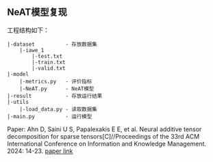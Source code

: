 ## NeAT模型复现

工程结构如下：
```aiignore
|-dataset          - 存放数据集
    |-iawe_1
        |-test.txt
        |-train.txt
        |-valid.txt
|-model
    |-metrics.py   - 评价指标
    |-NeAT.py      - NeAT模型
|-result           - 存放运行结果
|-utils
    |-load_data.py - 读取数据集
|-main.py          - 运行模型
```

Paper: Ahn D, Saini U S, Papalexakis E E, et al. Neural additive tensor decomposition for sparse tensors[C]//Proceedings of the 33rd ACM International Conference on Information and Knowledge Management. 2024: 14-23.
[paper link](https://doi.org/10.1145/3627673.3679833)